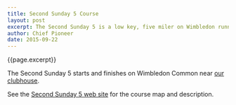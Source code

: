 ```yaml
---
title: Second Sunday 5 Course
layout: post
excerpt: The Second Sunday 5 is a low key, five miler on Wimbledon running every second Sunday of every month at 9.30am.
author: Chief Pioneer
date: 2015-09-22
---
```


{{page.excerpt}}

The Second Sunday 5 starts and finishes on Wimbledon Common near <a href="/about">our clubhouse</a>.

See the <a href="http://www.secondsunday5.com/index.html?target=course">Second Sunday 5 web site</a> for the course map
and description.

